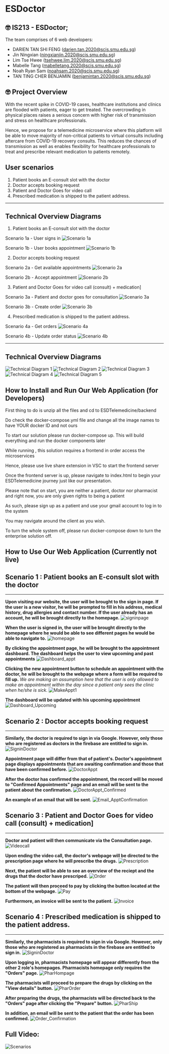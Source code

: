 # ESDoctor
 
## 🤓 IS213 -  ESDoctor;
The team comprises of 6 web developers:

* DARIEN TAN SHI FENG (darien.tan.2020@scis.smu.edu.sg)
* Jin Ningxian (ningxianjin.2020@scis.smu.edu.sg)
* Lim Tse Hwee (tsehwee.lim.2020@scis.smu.edu.sg)
* Mabelle Tang (mabelletang.2020@scis.smu.edu.sg)
* Noah Ryan Sam (noahsam.2020@scis.smu.edu.sg)
* TAN TING CHER BENJAMIN (benjamintan.2020@scis.smu.edu.sg)

## 🤓 Project Overview ##
With the recent spike in COVID-19 cases, healthcare institutions and clinics are flooded with patients, eager to get treated. The overcrowding in physical places raises a serious concern with higher risk of transmission and stress on healthcare professionals. 

Hence, we propose for a telemedicine microservice where this platform will be able to move majority of non-critical patients to virtual consults including aftercare from COVID-19 recovery consults. This reduces the chances of transmission as well as enables flexibility for healthcare professionals to treat and prescribe relevant medication to patients remotely.

## User scenarios ##
1.	Patient books an E-consult slot with the doctor
2.	Doctor accepts booking request
3.	Patient and Doctor Goes for video call
4.	Prescribed medication is shipped to the patient address.

<hr>

## Technical Overview Diagrams  ##

1.	Patient books an E-consult slot with the doctor

Scenario 1a - User signs in
![Scenario 1a](Readme_images/Scenario1a.png)

Scenario 1b - User books appointment
![Scenario 1b](Readme_images/Scenario1b.png)

2.	Doctor accepts booking request

Scenario 2a - Get available appointments
![Scenario 2a](Readme_images/Scenario2a.png)

Scenario 2b - Accept appointment
![Scenario 2b](Readme_images/Scenario2b.png)

3.	Patient and Doctor Goes for video call (consult) + medication]

Scenario 3a - Patient and doctor goes for consultation
![Scenario 3a](Readme_images/Scenario3a.png)

Scenario 3b - Create order
![Scenario 3b](Readme_images/Scenario3b.png)

4.	Prescribed medication is shipped to the patient address.

Scenario 4a - Get orders 
![Scenario 4a](Readme_images/Scenario4a.png)

Scenario 4b - Update order status
![Scenario 4b](Readme_images/Scenario4b.png)

<hr>

## Technical Overview Diagrams  ##

![Technical Diagram 1](Readme_images/TechnicalDiagram1.JPG)
![Technical Diagram 2](Readme_images/TechnicalDiagram2.JPG)
![Technical Diagram 3](Readme_images/TechnicalDiagram3.JPG)
![Technical Diagram 4](Readme_images/TechnicalDiagram4.JPG)
![Technical Diagram 5](Readme_images/TechnicalDiagram5.JPG)

## How to Install and Run Our Web Application (for Developers) ##

First thing to do is unzip all the files and cd to ESDTelemedicine/backend

Do check the docker-compose.yml file and change all the image names to have YOUR docker ID and not ours

To start our solution please run docker-compose up. This will build everything and run the docker components later

While running , this solution requires a frontend in order access the microservices

Hence, please use live share extension in VSC to start the frontend server

Once the frontend server is up, please navigate to index.html to begin your ESDTelemedicine journey just like our presentation.

Please note that on start, you are neither a patient, doctor nor pharmacist and right now, you are only given rights to being a patient

As such, please sign up as a patient and use your gmail account to log in to the system

You may navigate around the client as you wish.

To turn the whole system off, please run docker-compose down to turn the enterprise solution off.

## How to Use Our Web Application (Currently not live) ##

## Scenario 1 : Patient books an E-consult slot with the doctor ##
<hr>

**Upon visiting our website, the user will be brought to the sign in page. If the user is a new visitor, he will be prompted to fill in his address, medical history, drug allergies and contact number. If the user already has an account, he will be brought directly to the homepage.**
![signinpage](Readme_images/Signin.JPG)

**When the user is signed in, the user will be brought directly to the homepage where he would be able to see different pages he would be able to navigate to.**
![homepage](Readme_images/Homepage.JPG)

**By clicking the appointment page, he will be brought to the appointment dashboard. The dashboard helps the user to view upcoming and past appointments**
![Dashboard_appt](Readme_images/Dashboard_appt.JPG)

**Clicking the new appointment button to schedule an appointment with the doctor, he will be brought to the webpage where a form will be required to fill up.**
*We are making an assumption here that the user is only allowed to make an appointment within the day since a patient only sees the clinic when he/she is sick.*
![MakeAppt1](Readme_images/MakeAppt1.JPG)


**The dashboard will be updated with his upcoming appointment**
![Dashboard_Upcoming](Readme_images/Dashboard_Upcoming.JPG)

## Scenario 2 : Doctor accepts booking request ##
<hr>

**Similarly, the doctor is required to sign in via Google. However, only those who are registered as doctors in the firebase are entitled to sign in.**
![SigninDoctor](Readme_images/SigninDoctor.JPG)

**Appointment page will differ from that of patient's. Doctor's appointment page displays appointments that are awaiting confirmation and those that have been confirmed before.**
![DoctorAppt](Readme_images/DoctorAppt.JPG)

**After the doctor has confirmed the appointment, the record will be moved to "Confirmed Appointments" page and an email will be sent to the patient about the confirmation.**
![DoctorAppt_Confirmed](Readme_images/DoctorAppt_Confirmed.JPG)

**An example of an email that will be sent.**
![Email_ApptConfirmation](Readme_images/Email_ApptConfirmation.JPG)

## Scenario 3 : Patient and Doctor Goes for video call (consult) + medication] ##
<hr>

**Doctor and patient will then communicate via the Consultation page.**
![Videocall](Readme_images/Videocall.JPG)

**Upon ending the video call, the doctor's webpage will be directed to the prescription page where he will prescribe the drugs.**
![Prescription](Readme_images/Prescription.JPG)

**Next, the patient will be able to see an overview of the reciept and the drugs that the doctor have prescriped.**
![Order](Readme_images/Order.JPG)

**The patient will then proceed to pay by clicking the button located at the bottom of the webpage.**
![Pay](Readme_images/Pay.JPG)

**Furthermore, an invoice will be sent to the patient.**
![Invoice](Readme_images/Invoice.JPG)

## Scenario 4 : Prescribed medication is shipped to the patient address. ##
<hr>

**Similarly, the pharmacists is required to sign in via Google. However, only those who are registered as pharmacists in the firebase are entitled to sign in.**
![SigninDoctor](Readme_images/SigninDoctor.JPG)

**Upon logging in, pharmacists homepage will appear differently from the other 2 role's homepages. Pharmacists homepage only requires the "Orders" page.**
![PharHompage](Readme_images/PharHompage.JPG)

**The pharmacists will proceed to prepare the drugs by clicking on the "View details" button.**
![PharOrder](Readme_images/PharOrder.JPG)

**After preparing the drugs, the pharmacists will be directed back to the "Orders" page after clicking the "Prepare" button.**
![PharShip](Readme_images/PharShip.JPG)

**In addition, an email will be sent to the patient that the order has been confirmed.**
![Order_Confirmation](Readme_images/Order_Confirmation.JPG)

## Full Video: ##
![Scenarios](Scenarios.mpv)
